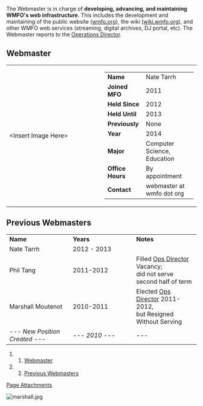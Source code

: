 The Webmaster is in charge of **developing, advancing, and maintaining WMFO's web infrastructure**. This includes the development and maintaining of the public website ([wmfo.org](http://www.wmfo.org "http://www.wmfo.org")), the wiki ([wiki.wmfo.org](https://wiki.wmfo.org/ "https://wiki.wmfo.org")), and other WMFO web services (streaming, digital archives, DJ portal, etc). The Webmaster reports to the [Operations Director](https://wiki.wmfo.org/Executive_Board/Operations_Dept. "Operations Dept.").

Webmaster
---------

<table>
<col width="50%" />
<col width="50%" />
<tbody>
<tr class="odd">
<td align="left">&lt;Insert Image Here&gt;</td>
<td align="left"><table>
<tbody>
<tr class="odd">
<td align="left"><strong>Name</strong></td>
<td align="left">Nate Tarrh</td>
</tr>
<tr class="even">
<td align="left"><strong>Joined MFO</strong></td>
<td align="left">2011</td>
</tr>
<tr class="odd">
<td align="left"><strong>Held Since</strong></td>
<td align="left">2012</td>
</tr>
<tr class="even">
<td align="left"><strong>Held Until</strong></td>
<td align="left">2013</td>
</tr>
<tr class="odd">
<td align="left"><strong>Previously</strong></td>
<td align="left">None</td>
</tr>
<tr class="even">
<td align="left"><strong>Year</strong></td>
<td align="left">2014</td>
</tr>
<tr class="odd">
<td align="left"><strong>Major</strong></td>
<td align="left">Computer Science, Education</td>
</tr>
<tr class="even">
<td align="left"><strong>Office Hours</strong></td>
<td align="left">By appointment</td>
</tr>
<tr class="odd">
<td align="left"><strong>Contact</strong></td>
<td align="left"><script type="text/javascript">
<!--
h='&#x77;&#x6d;&#102;&#x6f;&#46;&#x6f;&#114;&#x67;';a='&#64;';n='&#x77;&#x65;&#98;&#x6d;&#x61;&#x73;&#116;&#x65;&#114;';e=n+a+h;
document.write('<a h'+'ref'+'="ma'+'ilto'+':'+e+'">'+e+'<\/'+'a'+'>');
// -->
</script><noscript>&#x77;&#x65;&#98;&#x6d;&#x61;&#x73;&#116;&#x65;&#114;&#32;&#x61;&#116;&#32;&#x77;&#x6d;&#102;&#x6f;&#32;&#100;&#x6f;&#116;&#32;&#x6f;&#114;&#x67;</noscript></td>
</tr>
</tbody>
</table></td>
</tr>
</tbody>
</table>

Previous Webmasters
-------------------

<table>
<col width="33%" />
<col width="33%" />
<col width="33%" />
<tbody>
<tr class="odd">
<td align="left"><strong>Name</strong></td>
<td align="left"><strong>Years</strong></td>
<td align="left"><strong>Notes</strong></td>
</tr>
<tr class="even">
<td align="left">Nate Tarrh</td>
<td align="left">2012 - 2013</td>
<td align="left"> </td>
</tr>
<tr class="odd">
<td align="left"><p>Phil Tang</p></td>
<td align="left">2011-2012</td>
<td align="left">Filled <a href="https://wiki.wmfo.org/Executive_Board/Operations_Dept." title="Operations Dept.">Ops Director</a> Vacancy;<br /> did not serve second half of term</td>
</tr>
<tr class="even">
<td align="left"><p>Marshall Moutenot</p></td>
<td align="left">2010-2011</td>
<td align="left">Elected <a href="https://wiki.wmfo.org/Executive_Board/Operations_Dept." title="Operations Dept.">Ops Director</a> 2011-2012,<br /> but Resigned Without Serving</td>
</tr>
<tr class="odd">
<td align="left"><em>--- New Position Created ---</em></td>
<td align="left"><em>--- 2010 ---</em></td>
<td align="left"><em>---</em></td>
</tr>
</tbody>
</table>

1.  1. [Webmaster](#Webmaster)
2.  2. [Previous Webmasters](#Previous_Webmasters)

[Page Attachments](https://wiki-files.wmfo.org/About_WMFO/Executive_Board/Operations_Dept./WebMaster%27s_Lair)

![marshall.jpg](https://wiki-files.wmfo.org/About_WMFO/Executive_Board/Operations_Dept./WebMaster%27s_Lair/marshall.jpg)
